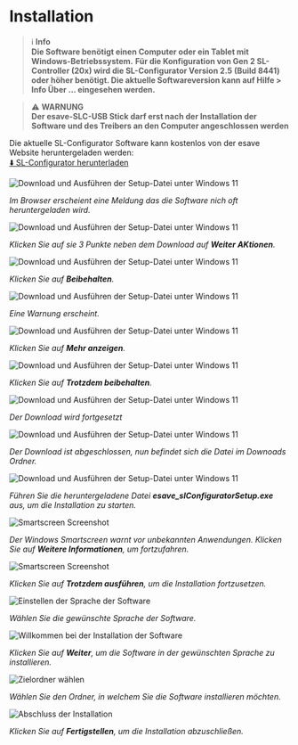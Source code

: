 # Installation
> ℹ️ **Info**  
>  **Die Software benötigt einen Computer oder ein Tablet mit Windows-Betriebssystem.**
>  **Für die Konfiguration von Gen 2 SL-Controller (20x) wird die SL-Configurator Version 2.5 (Build 8441) oder höher benötigt. Die aktuelle Softwareversion kann auf Hilfe > Info Über … eingesehen werden.**

> ⚠️ **WARNUNG**  
> **Der esave-SLC-USB Stick darf erst nach der Installation der Software und des Treibers an den Computer angeschlossen werden**

Die aktuelle SL-Configurator Software kann kostenlos von der esave Website heruntergeladen werden:  
[⬇️ SL-Configurator herunterladen](https://www.esaveag.com/iLightConfigurator/esave/esave_slConfiguratorSetup.exe)

![Download und Ausführen der Setup-Datei unter Windows 11](installation-1-download-1.png)

*Im Browser erscheient eine Meldung das die Software nich oft heruntergeladen wird.*

![Download und Ausführen der Setup-Datei unter Windows 11](installation-2-download-2.png)

*Klicken Sie auf sie 3 Punkte neben dem Download auf <strong>Weiter AKtionen</strong>.*

![Download und Ausführen der Setup-Datei unter Windows 11](installation-3-download-3.png)

*Klicken Sie auf <strong>Beibehalten</strong>.*

![Download und Ausführen der Setup-Datei unter Windows 11](installation-4-download-4.png)

*Eine Warnung erscheint.*

![Download und Ausführen der Setup-Datei unter Windows 11](installation-5-download-5.png)

*Klicken Sie auf <strong>Mehr anzeigen</strong>.*

![Download und Ausführen der Setup-Datei unter Windows 11](installation-6-download-6.png)

*Klicken Sie auf <strong>Trotzdem beibehalten</strong>.*

![Download und Ausführen der Setup-Datei unter Windows 11](installation-7-download-7.png)

*Der Download wird fortgesetzt*

![Download und Ausführen der Setup-Datei unter Windows 11](installation-8-download-8.png)

*Der Download ist abgeschlossen, nun befindet sich die Datei im Downoads Ordner.*

![Download und Ausführen der Setup-Datei unter Windows 11](installation-9-download-9.png)

*Führen Sie die heruntergeladene Datei <strong>esave_slConfiguratorSetup.exe</strong> aus, um die Installation zu starten.*

![Smartscreen Screenshot](installation-10-smartscreen-1.png)

*Der Windows Smartscreen warnt vor unbekannten Anwendungen. Klicken Sie auf <strong>Weitere Informationen</strong>, um fortzufahren.*

![Smartscreen Screenshot](installation-11-smartscreen-2.png)

*Klicken Sie auf <strong>Trotzdem ausführen</strong>, um die Installation fortzusetzen.*

![Einstellen der Sprache der Software](installation-12-sprachwahl.png)

*Wählen Sie die gewünschte Sprache der Software.*

![Willkommen bei der Installation der Software](installation-13-setup-1.png)

*Klicken Sie auf <strong>Weiter</strong>, um die Software in der gewünschten Sprache zu installieren.*

![Zielordner wählen](installation-14-setup-2.png)

*Wählen Sie den Ordner, in welchem Sie die Software installieren möchten.*

![Abschluss der Installation](installation-15-setup-3.png)

*Klicken Sie auf <strong>Fertigstellen</strong>, um die Installation abzuschließen.* 